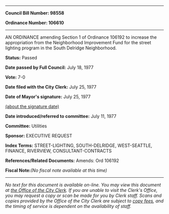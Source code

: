 

********

**Council Bill Number: 98558**
   
**Ordinance Number: 106610**
********

 AN ORDINANCE amending Section 1 of Ordinance 106192 to increase the appropriation from the Neighborhood Improvement Fund for the street lighting program in the South Delridge Neighborhood.

**Status:** Passed
   
**Date passed by Full Council:** July 18, 1977
   
**Vote:** 7-0
   
**Date filed with the City Clerk:** July 25, 1977
   
**Date of Mayor's signature:** July 25, 1977
   
[(about the signature date)](/~public/approvaldate.htm)
   
   
   
**Date introduced/referred to committee:** July 11, 1977
   
**Committee:** Utilities
   
**Sponsor:** EXECUTIVE REQUEST
   
   
**Index Terms:** STREET-LIGHTING, SOUTH-DELRIDGE, WEST-SEATTLE, FINANCE, RIVERVIEW, CONSULTANT-CONTRACTS

**References/Related Documents:** Amends: Ord 106192

**Fiscal Note:**_(No fiscal note available at this time)_
********

_No text for this document is available on-line. You may view this document at [the Office of the City Clerk](http://www.seattle.gov/leg/clerk/contactUs.htm). If you are unable to visit the Clerk's Office, you may request a copy or scan be made for you by Clerk staff. Scans and copies provided by the Office of the City Clerk are subject to [copy fees](http://clerk.seattle.gov/~public/clerkfees.htm), and the timing of service is dependent on the availability of staff._

